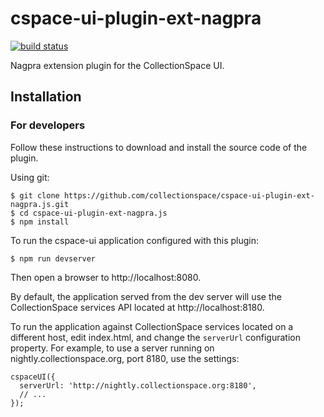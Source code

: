 # cspace-ui-plugin-ext-nagpra

[![build status](https://travis-ci.org/collectionspace/cspace-ui-plugin-ext-nagpra.js.svg?branch=master)](https://travis-ci.org/collectionspace/cspace-ui-plugin-ext-nagpra.js)

Nagpra extension plugin for the CollectionSpace UI.

## Installation

### For developers

Follow these instructions to download and install the source code of the plugin.

Using git:

```
$ git clone https://github.com/collectionspace/cspace-ui-plugin-ext-nagpra.js.git
$ cd cspace-ui-plugin-ext-nagpra.js
$ npm install
```

To run the cspace-ui application configured with this plugin:

```
$ npm run devserver
```

Then open a browser to http://localhost:8080.

By default, the application served from the dev server will use the CollectionSpace services API
located at http://localhost:8180.

To run the application against CollectionSpace services located on a different host, edit
index.html, and change the `serverUrl` configuration property. For example, to use a server running
on nightly.collectionspace.org, port 8180, use the settings:

```
cspaceUI({
  serverUrl: 'http://nightly.collectionspace.org:8180',
  // ...
});
```
